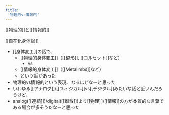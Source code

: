 ```yaml
---
title:
 '物理的vs情報的'
---
```


[[物理的]]と[[情報的]]

[[自在化身体論]]
- [[身体変工]]の話で、
    - [[物理的身体変工]]（[[整形]], [[コルセット]]など）
        - vs
    - [[情報的身体変工]]（[[Metalimbs]]など）
    - という話があった
- 物理的vs情報的という表現、なるほどなーと思った
- いわゆる[[アナログ]]/[[フィジカル]]vs[[デジタル]]みたいな話と近いんだろうけど、
- analog([[連続]])/digital([[離散]])より[[物理]]/[[情報]]の方が本質的な言葉である場合が多そうだなーと思った
